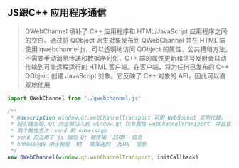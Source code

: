 ##  JS跟C++ 应用程序通信
>QWebChannel 填补了 C++ 应用程序和 HTML/JavaScript 应用程序之间的空白。通过将 QObject 派生对象发布到 QWebChannel 并在 HTML 端使用 qwebchannel.js，可以透明地访问 QObject 的属性、公共槽和方法。不需要手动消息传递和数据序列化，C++ 端的属性更新和信号发射会自动传输到可能远程运行的 HTML 客户端。在客户端，将为任何已发布的 C++ QObject 创建 JavaScript 对象。它反映了 C++ 对象的 API，因此可以直观地使用

```javascript
import QWebChannel from './qwebchannel.js'

/**
 * @description window.qt.webChannelTransport 可用 WebSocket 实例代替。
 * 经实践发现，Qt 向全局注入的 window.qt 仅有属性 webChannelTransport，并且该对象仅有
 * 两个属性方法：send 和 onmessage
 * send 方法用于 js 端向 Qt 端传输 `JSON` 信息
 * onmessage 用于接受 `Qt` 端发送的 `JSON` 信息
 */
new QWebChannel(window.qt.webChannelTransport, initCallback)

```